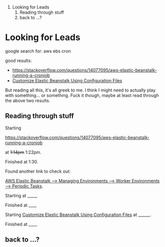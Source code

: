 <title>aws-ebs-cron-jobs.md</title>

<!-- MarkdownTOC -->

1. Looking for Leads
    1. Reading through stuff
    1. back to ...?

<!-- /MarkdownTOC -->

# Looking for Leads

google search for: aws ebs cron

good results:

* https://stackoverflow.com/questions/14077095/aws-elastic-beanstalk-running-a-cronjob
* [Customize Elastic Beanstalk Using Configuration Files](https://aws.amazon.com/blogs/aws/customize-elastic-beanstalk-using-configuration-files/)

But reading all this, it's all greek to me. I think I might need to actually play with something... or something. Fuck it though, maybe at least read through the above two results.

## Reading through stuff

Starting

https://stackoverflow.com/questions/14077095/aws-elastic-beanstalk-running-a-cronjob

at ~~1:14pm~~ 1:22pm.

Finished at 1:30.

Found another link to check out:

[AWS Elastic Beanstalk --> Managing Environments --> Worker Environments --> Periodic Tasks](https://docs.aws.amazon.com/elasticbeanstalk/latest/dg/using-features-managing-env-tiers.html#worker-periodictasks).

Starting at _____

Finished at ____

Starting [Customize Elastic Beanstalk Using Configuration Files](https://aws.amazon.com/blogs/aws/customize-elastic-beanstalk-using-configuration-files/) at ______.

Finished at ____.


## back to ...?

